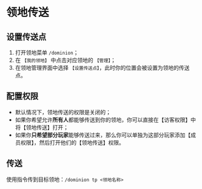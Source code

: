 # 领地传送

## 设置传送点

1. 打开领地菜单 `/dominion`；
2. 在 `【我的领地】` 中点击对应领地的 `【管理】`；
3. 在领地管理界面中选择 `【设置传送点】`，此时你的位置会被设置为领地的传送点。

## 配置权限

- 默认情况下，领地传送的权限是关闭的；
- 如果你希望允许**所有人**都能够传送到你的领地，你可以直接在【访客权限】中将【领地传送】打开；
- 如果你**只希望部分玩家**能够传送过来，那么你可以单独为这部分玩家添加【成员权限】，然后打开他们的【领地传送】权限。

## 传送

使用指令传到目标领地：`/dominion tp <领地名称>`
